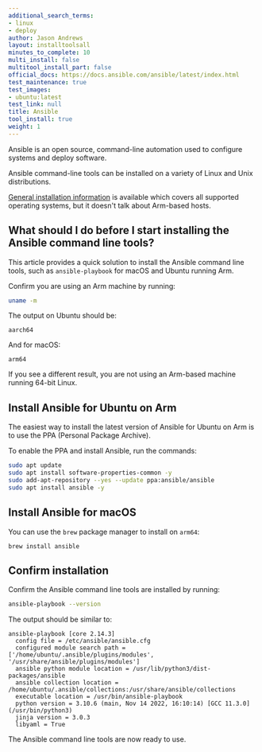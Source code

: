 ```yaml
---
additional_search_terms:
- linux
- deploy
author: Jason Andrews
layout: installtoolsall
minutes_to_complete: 10
multi_install: false
multitool_install_part: false
official_docs: https://docs.ansible.com/ansible/latest/index.html
test_maintenance: true
test_images:
- ubuntu:latest
test_link: null
title: Ansible
tool_install: true
weight: 1
---
```


Ansible is an open source, command-line automation used to configure systems and deploy software.

Ansible command-line tools can be installed on a variety of Linux and Unix distributions.

[General installation information](https://docs.ansible.com/ansible/latest/installation_guide/installation_distros.html) is available which covers all supported operating systems, but it doesn't talk about Arm-based hosts.

## What should I do before I start installing the Ansible command line tools?

This article provides a quick solution to install the Ansible command line tools, such as `ansible-playbook` for macOS and Ubuntu running Arm.

Confirm you are using an Arm machine by running:

```bash
uname -m
```

The output on Ubuntu should be:

```output
aarch64
```

And for macOS:

```output
arm64
```


If you see a different result, you are not using an Arm-based machine running 64-bit Linux.

## Install Ansible for Ubuntu on Arm

The easiest way to install the latest version of Ansible for Ubuntu on Arm is to use the PPA (Personal Package Archive).

To enable the PPA and install Ansible, run the commands:

```bash
sudo apt update
sudo apt install software-properties-common -y
sudo add-apt-repository --yes --update ppa:ansible/ansible
sudo apt install ansible -y
```

## Install Ansible for macOS

You can use the `brew` package manager to install on `arm64`:

```console
brew install ansible
```

## Confirm installation

Confirm the Ansible command line tools are installed by running:

```bash
ansible-playbook --version
```

The output should be similar to:

```output
ansible-playbook [core 2.14.3]
  config file = /etc/ansible/ansible.cfg
  configured module search path = ['/home/ubuntu/.ansible/plugins/modules', '/usr/share/ansible/plugins/modules']
  ansible python module location = /usr/lib/python3/dist-packages/ansible
  ansible collection location = /home/ubuntu/.ansible/collections:/usr/share/ansible/collections
  executable location = /usr/bin/ansible-playbook
  python version = 3.10.6 (main, Nov 14 2022, 16:10:14) [GCC 11.3.0] (/usr/bin/python3)
  jinja version = 3.0.3
  libyaml = True
```

The Ansible command line tools are now ready to use.
